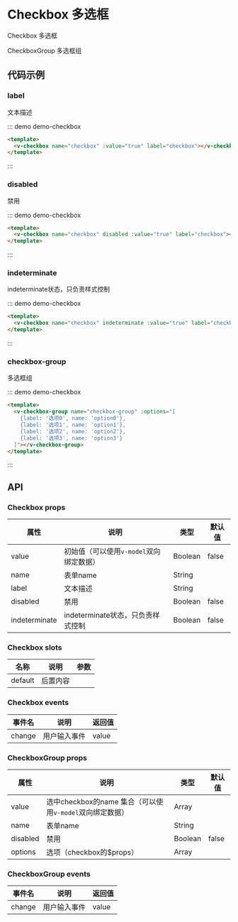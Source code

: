 # Checkbox 多选框

Checkbox 多选框

CheckboxGroup 多选框组

## 代码示例

### label

文本描述

::: demo demo-checkbox
```html
<template>
  <v-checkbox name="checkbox" :value="true" label="checkbox"></v-checkbox>
</template>
```
:::

### disabled

禁用

::: demo demo-checkbox
```html
<template>
  <v-checkbox name="checkbox" disabled :value="true" label="checkbox"></v-checkbox>
</template>
```
:::

### indeterminate

indeterminate状态，只负责样式控制

::: demo demo-checkbox
```html
<template>
  <v-checkbox name="checkbox" indeterminate :value="true" label="checkbox"></v-checkbox>
</template>
```
:::

### checkbox-group

多选框组

::: demo demo-checkbox
```html
<template>
  <v-checkbox-group name="checkbox-group" :options="[
    {label: '选项0', name: 'option0'},
    {label: '选项1', name: 'option1'},
    {label: '选项2', name: 'option2'},
    {label: '选项3', name: 'option3'}
  ]"></v-checkbox-group>
</template>
```
:::


## API

### Checkbox props

| 属性     | 说明             | 类型     | 默认值  |
| -------- | --------        | ------- | ------- |
| value | 初始值（可以使用`v-model`双向绑定数据）   | Boolean   |  false |
| name | 表单name   | String   |   |
| label | 文本描述 | String |  |
| disabled   | 禁用  | Boolean   | false |
| indeterminate | indeterminate状态，只负责样式控制 | Boolean | false|

### Checkbox slots

| 名称           | 说明        | 参数        |
| --------       | --------   | --------   |
| default        | 后置内容    |     |

### Checkbox events

| 事件名    | 说明     | 返回值     | 
| -------- | -------- | -------   |
| change   | 用户输入事件  | value |


### CheckboxGroup props

| 属性     | 说明             | 类型     | 默认值  |
| -------- | --------        | ------- | ------- |
| value | 选中checkbox的name 集合（可以使用`v-model`双向绑定数据）   | Array   |   |
| name | 表单name   | String   |   |
| disabled   | 禁用  | Boolean   | false |
| options | 选项（checkbox的$props） | Array | |

### CheckboxGroup events

| 事件名    | 说明     | 返回值     | 
| -------- | -------- | -------   |
| change   | 用户输入事件  | value |
